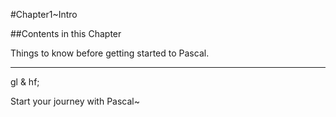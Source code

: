 #Chapter1~Intro

##Contents in this Chapter

Things to know before getting started to Pascal.

--------

gl & hf;

Start your journey with Pascal~

